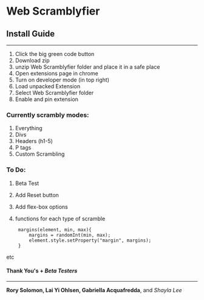 
# Web Scramblyfier

## Install Guide
------------------
1. Click the big green code button
2. Download zip
3. unzip Web Scramblyfier folder and place it in a safe place
4. Open extensions page in chrome
5. Turn on developer mode (in top right)
6. Load unpacked Extension
7. Select Web Scramblyfier folder
8. Enable and pin extension

### Currently scrambly modes:

1. Everything
2. Divs
3. Headers (h1-5)
4. P tags
5. Custom Scrambling

### To Do:
1. Beta Test
2. Add Reset button
3. Add flex-box options
4. functions for each type of scramble

        margins(element, min, max){
            margins = randomInt(min, max);
            element.style.setProperty("margin", margins);
        }

etc

#### **Thank You's** + *Beta Testers*
-----------------
**Rory Solomon, Lai Yi Ohlsen, Gabriella Acquafredda**, and *Shayla Lee*


